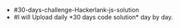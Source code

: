 <ul>
   <li> #30-days-challenge-Hackerlank-js-solution</li>
<li>  #I will Upload daily *30 days code solution* day by day.</li>
</ul>

